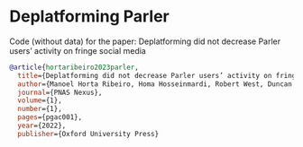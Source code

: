 # Deplatforming Parler
Code (without data) for the paper: Deplatforming did not decrease Parler users’ activity on fringe social media

~~~bibtex
@article{hortaribeiro2023parler,
  title={Deplatforming did not decrease Parler users’ activity on fringe social media},
  author={Manoel Horta Ribeiro, Homa Hosseinmardi, Robert West, Duncan J. Watts},
  journal={PNAS Nexus},
  volume={1},
  number={1},
  pages={pgac001},
  year={2022},
  publisher={Oxford University Press}
~~~